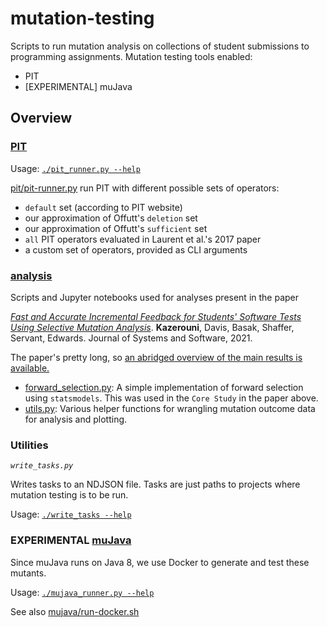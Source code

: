 # mutation-testing

Scripts to run mutation analysis on collections of student submissions to programming assignments. 
Mutation testing tools enabled:
* PIT
* \[EXPERIMENTAL\] muJava

## Overview
### [PIT](https://pitest.org)

Usage: [`./pit_runner.py --help`](pit/pit_runner.py)

[pit/pit-runner.py](pit/pit_runner.py) run PIT with different possible sets of operators:
* `default` set (according to PIT website)
* our approximation of Offutt's `deletion` set 
* our approximation of Offutt's `sufficient` set
* `all` PIT operators evaluated in Laurent et al.'s 2017 paper
* a custom set of operators, provided as CLI arguments

### [analysis](analysis)

Scripts and Jupyter notebooks used for analyses present in the paper

[_Fast and Accurate Incremental Feedback for Students' Software Tests Using Selective Mutation Analysis_](ayaankazerouni.github.io/publications#jss2021mutation). **Kazerouni**, Davis, Basak, Shaffer, Servant, Edwards. Journal of Systems and Software, 2021.

The paper's pretty long, so [an abridged overview of the main results is available.](https://ayaankazerouni.medium.com/fast-and-accurate-incremental-feedback-for-students-software-tests-using-selective-mutation-674bb2fc009c)

* [forward_selection.py](analysis/forward_selection.py): A simple implementation of forward selection using `statsmodels`. This was used in the `Core Study` in the paper above.
* [utils.py](analysis/utils.py): Various helper functions for wrangling mutation outcome data for analysis and plotting.

### Utilities

*`write_tasks.py`*

Writes tasks to an NDJSON file.
Tasks are just paths to projects where mutation testing is to be run.

Usage: [`./write_tasks --help`](write_tasks.py)

### **EXPERIMENTAL** [muJava](https://cs.gmu.edu/~offutt/mujava/)
Since muJava runs on Java 8, we use Docker to generate and test these mutants.

Usage: [`./mujava_runner.py --help`](mujava/mujava_runner.py)

See also [mujava/run-docker.sh](mujava/run-docker.sh)
